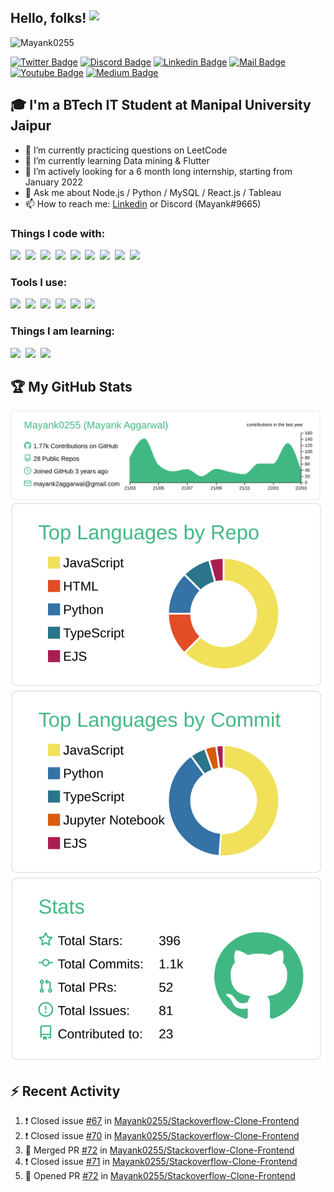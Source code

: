## Hello, folks! <img src="https://github.com/Mayank0255/Mayank0255/blob/main/wave.gif" align="top" width="30px">
<img src="https://komarev.com/ghpvc/?username=Mayank0255&label=Profile Views&color=blue&style=flat" alt="Mayank0255" />


<!---[![GitHub Badge](https://img.shields.io/badge/-Mayank0255-0d0d0d?style=flat&labelColor=0d0d0d&logo=github&logoColor=white)](https://github.com/Mayank0255)-->
[![Twitter Badge](https://img.shields.io/badge/-@Mayank0255-1ca0f1?style=flat&labelColor=1ca0f1&logo=twitter&logoColor=white)](https://twitter.com/Mayank0255)
[![Discord Badge](https://img.shields.io/badge/mayank0255-7289DA?style=flat&labelColor=7289DA&logo=discord&logoColor=white)](https://discords.com/bio/p/mayank0255)
[![Linkedin Badge](https://img.shields.io/badge/-Mayank%20Aggarwal-0e76a8?style=flat&labelColor=0e76a8&logo=linkedin&logoColor=white)](https://www.linkedin.com/in/mayank-aggarwal-14301b168/)
[![Mail Badge](https://img.shields.io/badge/-mayank2aggarwal-c0392b?style=flat&labelColor=c0392b&logo=gmail&logoColor=white)](mailto:mayank2aggarwal@gmail.com)
[![Youtube Badge](https://img.shields.io/badge/-Mayank-e74c3c?style=flat&labelColor=e74c3c&logo=youtube&logoColor=white)](https://www.youtube.com/channel/UCKIoMO8RvlAh7bIUfT2Nmsg)
[![Medium Badge](https://img.shields.io/badge/@mynkggrwl-12100E?style=flat&labelColor=12100E&logo=medium&logoColor=white)](https://medium.com/@mynkggrwl)


## 🎓 I'm a BTech IT Student at Manipal University Jaipur
- 🔭 I’m currently practicing questions on LeetCode
- 🌱 I’m currently learning Data mining & Flutter
- 👯 I’m actively looking for a 6 month long internship, starting from January 2022
- 💬 Ask me about Node.js / Python / MySQL / React.js / Tableau
- 📫 How to reach me: [Linkedin](https://www.linkedin.com/in/mayank-aggarwal-14301b168/) or Discord (Mayank#9665)


### Things I code with: 
<span><img src="https://cdn.jsdelivr.net/gh/devicons/devicon@latest/icons/javascript/javascript-original.svg" width="30px"></span>&nbsp;
<span><img src="https://cdn.jsdelivr.net/gh/devicons/devicon@latest/icons/nodejs/nodejs-original.svg" width="30px"></span>&nbsp;
<span><img src="https://cdn.jsdelivr.net/gh/devicons/devicon@latest/icons/python/python-original.svg" width="30px"></span>&nbsp;
<span><img src="https://cdn.jsdelivr.net/gh/devicons/devicon@latest/icons/react/react-original.svg" width="30px"></span>&nbsp;
<span><img src="https://cdn.jsdelivr.net/gh/devicons/devicon@latest/icons/redux/redux-original.svg" width="30px"></span>&nbsp;
<span><img src="https://cdn.jsdelivr.net/gh/devicons/devicon@latest/icons/mysql/mysql-original.svg" width="30px"></span>&nbsp;
<span><img src="https://cdn.jsdelivr.net/gh/devicons/devicon@latest/icons/mongodb/mongodb-original.svg" width="30px"></span>&nbsp;
<span><img src="https://cdn.jsdelivr.net/gh/devicons/devicon@latest/icons/html5/html5-plain.svg" width="30px"></span>&nbsp;
<span><img src="https://cdn.jsdelivr.net/gh/devicons/devicon@latest/icons/css3/css3-plain.svg" width="30px"></span>&nbsp;

### Tools I use:
<span><img src="https://cdn.jsdelivr.net/gh/devicons/devicon@latest/icons/git/git-plain.svg" width="30px"></span>&nbsp;
<span><img src="https://cdn.worldvectorlogo.com/logos/tableau-software.svg" width="30px"></span>&nbsp;
<span><img src="https://avatars.githubusercontent.com/u/10251060?s=200&v=4" width="30px"></span>&nbsp;
<span><img src="https://cdn.jsdelivr.net/gh/devicons/devicon/icons/vscode/vscode-original.svg" width="30px"></span>&nbsp;
<span><img src="https://upload.wikimedia.org/wikipedia/commons/c/c0/WebStorm_Icon.svg" width="30px"></span>&nbsp;
<span><img src="https://upload.wikimedia.org/wikipedia/commons/1/1d/PyCharm_Icon.svg" width="30px"></span>&nbsp;

### Things I am learning:
<span><img src="https://cdn.jsdelivr.net/gh/devicons/devicon@latest/icons/flutter/flutter-original.svg" width="30px"></span>&nbsp;
<span><img src="https://cdn.jsdelivr.net/gh/devicons/devicon@latest/icons/typescript/typescript-plain.svg" width="30px"></span>&nbsp;
<span><img src="https://cdn.jsdelivr.net/gh/devicons/devicon@latest/icons/nestjs/nestjs-plain.svg" width="30px"></span>&nbsp;

## 🏆 My GitHub Stats


[![](https://raw.githubusercontent.com/Mayank0255/Mayank0255/main/profile-summary-card-output/vue/0-profile-details.svg)](https://github.com/vn7n24fzkq/github-profile-summary-cards)
[![](https://raw.githubusercontent.com/Mayank0255/Mayank0255/main/profile-summary-card-output/vue/1-repos-per-language.svg)](https://github.com/vn7n24fzkq/github-profile-summary-cards) [![](https://raw.githubusercontent.com/Mayank0255/Mayank0255/main/profile-summary-card-output/vue/2-most-commit-language.svg)](https://github.com/vn7n24fzkq/github-profile-summary-cards)
[![](https://raw.githubusercontent.com/Mayank0255/Mayank0255/main/profile-summary-card-output/vue/3-stats.svg)](https://github.com/vn7n24fzkq/github-profile-summary-cards)

## :zap: Recent Activity

<!--START_SECTION:activity-->
1. ❗️ Closed issue [#67](https://github.com/Mayank0255/Stackoverflow-Clone-Frontend/issues/67) in [Mayank0255/Stackoverflow-Clone-Frontend](https://github.com/Mayank0255/Stackoverflow-Clone-Frontend)
2. ❗️ Closed issue [#70](https://github.com/Mayank0255/Stackoverflow-Clone-Frontend/issues/70) in [Mayank0255/Stackoverflow-Clone-Frontend](https://github.com/Mayank0255/Stackoverflow-Clone-Frontend)
3. 🎉 Merged PR [#72](https://github.com/Mayank0255/Stackoverflow-Clone-Frontend/pull/72) in [Mayank0255/Stackoverflow-Clone-Frontend](https://github.com/Mayank0255/Stackoverflow-Clone-Frontend)
4. ❗️ Closed issue [#71](https://github.com/Mayank0255/Stackoverflow-Clone-Frontend/issues/71) in [Mayank0255/Stackoverflow-Clone-Frontend](https://github.com/Mayank0255/Stackoverflow-Clone-Frontend)
5. 💪 Opened PR [#72](https://github.com/Mayank0255/Stackoverflow-Clone-Frontend/pull/72) in [Mayank0255/Stackoverflow-Clone-Frontend](https://github.com/Mayank0255/Stackoverflow-Clone-Frontend)
<!--END_SECTION:activity-->
